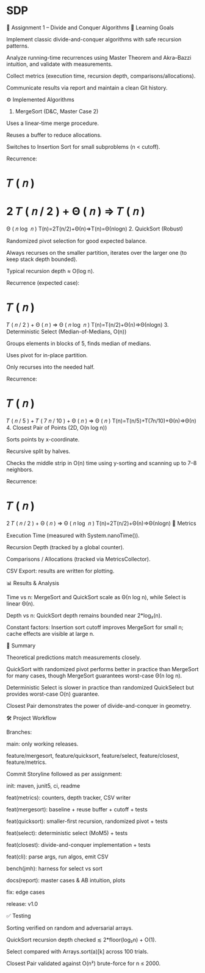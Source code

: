 # SDP
📘 Assignment 1 – Divide and Conquer Algorithms
🎯 Learning Goals

Implement classic divide-and-conquer algorithms with safe recursion patterns.

Analyze running-time recurrences using Master Theorem and Akra–Bazzi intuition, and validate with measurements.

Collect metrics (execution time, recursion depth, comparisons/allocations).

Communicate results via report and maintain a clean Git history.

⚙️ Implemented Algorithms
1. MergeSort (D&C, Master Case 2)

Uses a linear-time merge procedure.

Reuses a buffer to reduce allocations.

Switches to Insertion Sort for small subproblems (n < cutoff).

Recurrence:

𝑇
(
𝑛
)
=
2
𝑇
(
𝑛
/
2
)
+
Θ
(
𝑛
)
⇒
𝑇
(
𝑛
)
=
Θ
(
𝑛
log
⁡
𝑛
)
T(n)=2T(n/2)+Θ(n)⇒T(n)=Θ(nlogn)
2. QuickSort (Robust)

Randomized pivot selection for good expected balance.

Always recurses on the smaller partition, iterates over the larger one (to keep stack depth bounded).

Typical recursion depth ≈ O(log n).

Recurrence (expected case):

𝑇
(
𝑛
)
=
𝑇
(
𝑛
/
2
)
+
Θ
(
𝑛
)
⇒
Θ
(
𝑛
log
⁡
𝑛
)
T(n)=T(n/2)+Θ(n)⇒Θ(nlogn)
3. Deterministic Select (Median-of-Medians, O(n))

Groups elements in blocks of 5, finds median of medians.

Uses pivot for in-place partition.

Only recurses into the needed half.

Recurrence:

𝑇
(
𝑛
)
=
𝑇
(
𝑛
/
5
)
+
𝑇
(
7
𝑛
/
10
)
+
Θ
(
𝑛
)
⇒
Θ
(
𝑛
)
T(n)=T(n/5)+T(7n/10)+Θ(n)⇒Θ(n)
4. Closest Pair of Points (2D, O(n log n))

Sorts points by x-coordinate.

Recursive split by halves.

Checks the middle strip in O(n) time using y-sorting and scanning up to 7–8 neighbors.

Recurrence:

𝑇
(
𝑛
)
=
2
𝑇
(
𝑛
/
2
)
+
Θ
(
𝑛
)
⇒
Θ
(
𝑛
log
⁡
𝑛
)
T(n)=2T(n/2)+Θ(n)⇒Θ(nlogn)
🧪 Metrics

Execution Time (measured with System.nanoTime()).

Recursion Depth (tracked by a global counter).

Comparisons / Allocations (tracked via MetricsCollector).

CSV Export: results are written for plotting.

📊 Results & Analysis

Time vs n: MergeSort and QuickSort scale as Θ(n log n), while Select is linear Θ(n).

Depth vs n: QuickSort depth remains bounded near 2*log₂(n).

Constant factors: Insertion sort cutoff improves MergeSort for small n; cache effects are visible at large n.

📌 Summary

Theoretical predictions match measurements closely.

QuickSort with randomized pivot performs better in practice than MergeSort for many cases, though MergeSort guarantees worst-case Θ(n log n).

Deterministic Select is slower in practice than randomized QuickSelect but provides worst-case O(n) guarantee.

Closest Pair demonstrates the power of divide-and-conquer in geometry.

🛠️ Project Workflow

Branches:

main: only working releases.

feature/mergesort, feature/quicksort, feature/select, feature/closest, feature/metrics.

Commit Storyline followed as per assignment:

init: maven, junit5, ci, readme

feat(metrics): counters, depth tracker, CSV writer

feat(mergesort): baseline + reuse buffer + cutoff + tests

feat(quicksort): smaller-first recursion, randomized pivot + tests

feat(select): deterministic select (MoM5) + tests

feat(closest): divide-and-conquer implementation + tests

feat(cli): parse args, run algos, emit CSV

bench(jmh): harness for select vs sort

docs(report): master cases & AB intuition, plots

fix: edge cases

release: v1.0

✅ Testing

Sorting verified on random and adversarial arrays.

QuickSort recursion depth checked ≲ 2*floor(log₂n) + O(1).

Select compared with Arrays.sort(a)[k] across 100 trials.

Closest Pair validated against O(n²) brute-force for n ≤ 2000.